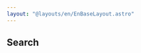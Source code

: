 ```yaml
---
layout: "@layouts/en/EnBaseLayout.astro"
---
```

## Search
<link href="/pagefind/pagefind-ui.css" rel="stylesheet">
<script src="/pagefind/pagefind-ui.js"></script>
<div id="search2" style="
    --pagefind-ui-scale: 0.8;
    --pagefind-ui-primary: #FFD700;
    --pagefind-ui-text: #F8F8F8;
    --pagefind-ui-background: #282c36;
    --pagefind-ui-border: #444;
    --pagefind-ui-tag: #FFD700;
    --pagefind-ui-border-width: 2px;
    --pagefind-ui-border-radius: 8px;
    --pagefind-ui-image-border-radius: 8px;
    --pagefind-ui-image-box-ratio: 3 / 2;
    --pagefind-ui-font: 'Heebo', sans-serif;
"></div>
<script>
    window.addEventListener('DOMContentLoaded', (event) => {
        new PagefindUI({
            element: "#search2", 
            showSubResults: true,
            showImages: false,
        });
    });
</script>